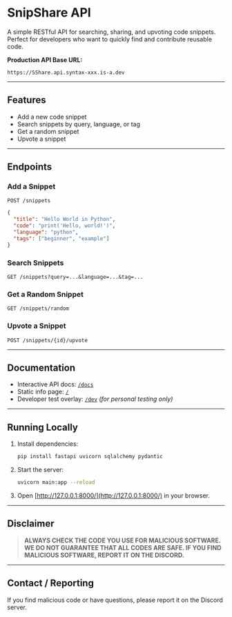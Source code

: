 # SnipShare API

A simple RESTful API for searching, sharing, and upvoting code snippets. Perfect for developers who want to quickly find and contribute reusable code.

**Production API Base URL:**
```
https://SShare.api.syntax-xxx.is-a.dev
```

---

## Features
- Add a new code snippet
- Search snippets by query, language, or tag
- Get a random snippet
- Upvote a snippet

---

## Endpoints

### Add a Snippet
`POST /snippets`
```json
{
  "title": "Hello World in Python",
  "code": "print('Hello, world!')",
  "language": "python",
  "tags": ["beginner", "example"]
}
```

### Search Snippets
`GET /snippets?query=...&language=...&tag=...`

### Get a Random Snippet
`GET /snippets/random`

### Upvote a Snippet
`POST /snippets/{id}/upvote`

---

## Documentation
- Interactive API docs: [`/docs`](https://SShare.api.syntax-xxx.is-a.dev/docs)
- Static info page: [`/`](https://SShare.api.syntax-xxx.is-a.dev/)
- Developer test overlay: [`/dev`](https://SShare.api.syntax-xxx.is-a.dev/dev) *(for personal testing only)*

---

## Running Locally
1. Install dependencies:
   ```sh
   pip install fastapi uvicorn sqlalchemy pydantic
   ```
2. Start the server:
   ```sh
   uvicorn main:app --reload
   ```
3. Open [http://127.0.0.1:8000/](http://127.0.0.1:8000/) in your browser.

---

## Disclaimer
> **ALWAYS CHECK THE CODE YOU USE FOR MALICIOUS SOFTWARE. WE DO NOT GUARANTEE THAT ALL CODES ARE SAFE. IF YOU FIND MALICIOUS SOFTWARE, REPORT IT ON THE DISCORD.**

---

## Contact / Reporting
If you find malicious code or have questions, please report it on the Discord server.
